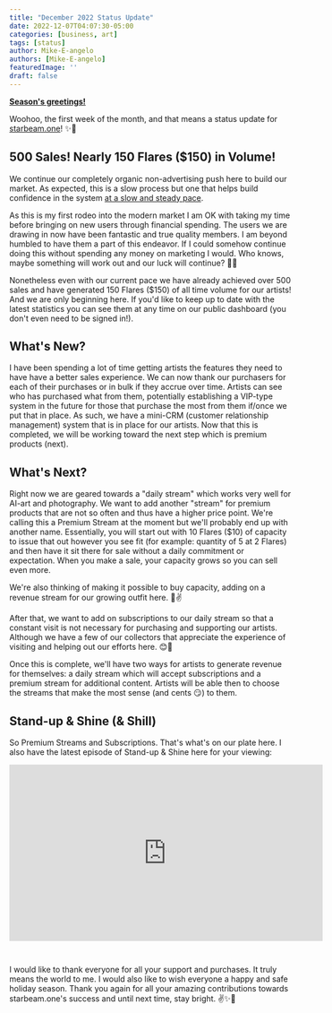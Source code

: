 ```yaml
---
title: "December 2022 Status Update"
date: 2022-12-07T04:07:30-05:00
categories: [business, art]
tags: [status]
author: Mike-E-angelo
authors: [Mike-E-angelo]
featuredImage: ''
draft: false
---
```


**[Season's greetings!](https://alpha.starbeam.one/market/products/0444ed0b-1bc6-4cdc-d451-08dad783d1c0)** 

Woohoo, the first week of the month, and that means a status update for [starbeam.one](https://alpha.starbeam.one/)! ✨🚀

## 500 Sales!  Nearly 150 Flares ($150) in Volume!

We continue our completely organic non-advertising push here to build our market.  As expected, this is a slow process but one that helps build confidence in the system [at a slow and steady pace](https://read.gov/aesop/025.html).  

As this is my first rodeo into the modern market I am OK with taking my time before bringing on new users through financial spending.  The users we are drawing in now have been fantastic and true quality members.  I am beyond humbled to have them a part of this endeavor.  If I could somehow continue doing this without spending any money on marketing I would.  Who knows, maybe something will work out and our luck will continue? 🤔🤞

Nonetheless even with our current pace we have already achieved over 500 sales and have generated 150 Flares ($150) of all time volume for our artists!  And we are only beginning here.  If you'd like to keep up to date with the latest statistics you can see them at any time on our public dashboard (you don't even need to be signed in!).

## What's New?

I have been spending a lot of time getting artists the features they need to have have a better sales experience.  We can now thank our purchasers for each of their purchases or in bulk if they accrue over time.  Artists can see who has purchased what from them, potentially establishing a VIP-type system in the future for those that purchase the most from them if/once we put that in place.  As such, we have a mini-CRM (customer relationship management) system that is in place for our artists.  Now that this is completed, we will be working toward the next step which is premium products (next).

## What's Next?

Right now we are geared towards a "daily stream" which works very well for AI-art and photography.  We want to add another "stream" for premium products that are not so often and thus have a higher price point.  We're calling this a Premium Stream at the moment but we'll probably end up with another name.  Essentially, you will start out with 10 Flares ($10) of capacity to issue that out however you see fit (for example: quantity of 5 at 2 Flares) and then have it sit there for sale without a daily commitment or expectation.  When you make a sale, your capacity grows so you can sell even more.

We're also thinking of making it possible to buy capacity, adding on a revenue stream for our growing outfit here. 🤞✌

After that, we want to add on subscriptions to our daily stream so that a constant visit is not necessary for purchasing and supporting our artists.  Although we have a few of our collectors that appreciate the experience of visiting and helping out our efforts here. 😊🙏

Once this is complete, we'll have two ways for artists to generate revenue for themselves: a daily stream which will accept subscriptions and a premium stream for additional content.  Artists will be able then to choose the streams that make the most sense (and cents 😏) to them.

## Stand-up & Shine (& Shill)

So Premium Streams and Subscriptions.  That's what's on our plate here.  I also have the latest episode of Stand-up & Shine here for your viewing:

<iframe width="560" height="315" src="https://www.youtube.com/embed/NhrvmkiEKUM" title="YouTube video player" frameborder="0" allow="accelerometer; autoplay; clipboard-write; encrypted-media; gyroscope; picture-in-picture" allowfullscreen style="margin-bottom: 2em"></iframe>

I would like to thank everyone for all your support and purchases.  It truly means the world to me.  I would also like to wish everyone a happy and safe holiday season.  Thank you again for all your amazing contributions towards starbeam.one's success and until next time, stay bright. ✌✨🚀
